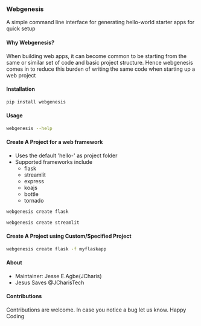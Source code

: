 ### Webgenesis
A simple command line interface for generating hello-world starter apps for 
quick setup


#### Why Webgenesis?
When building web apps, it can become common to be starting from the same or similar set of code and basic project structure. Hence webgenesis comes in to
reduce this burden of writing the same code when starting up a web project



#### Installation
```bash
pip install webgenesis
```


#### Usage
```bash
webgenesis --help

```


#### Create A Project for a web framework
+ Uses the default 'hello-<webframework>' as project folder
+ Supported frameworks include
	- flask
	- streamlit
	- express
	- koajs
	- bottle
	- tornado

```bash
webgenesis create flask

```

```bash
webgenesis create streamlit

```

#### Create A Project using Custom/Specified Project
```bash
webgenesis create flask -f myflaskapp
```



#### About
+ Maintainer: Jesse E.Agbe(JCharis)
+ Jesus Saves @JCharisTech


#### Contributions
Contributions are welcome. In case you notice a bug let us know.
Happy Coding
